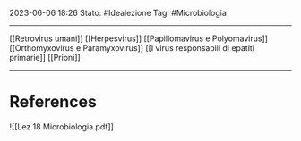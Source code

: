 2023-06-06 18:26
Stato: #Idealezione
Tag: #Microbiologia

---
[[Retrovirus umani]]
[[Herpesvirus]]
[[Papillomavirus e Polyomavirus]]
[[Orthomyxovirus e Paramyxovirus]]
[[I virus responsabili di epatiti primarie]]
[[Prioni]]

---
# References
![[Lez 18 Microbiologia.pdf]]
